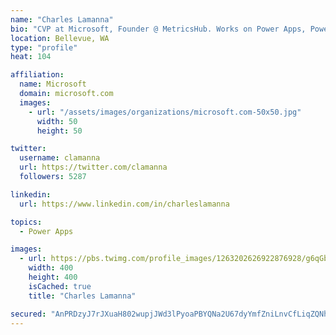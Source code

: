 ```yaml
---
name: "Charles Lamanna"
bio: "CVP at Microsoft, Founder @ MetricsHub. Works on Power Apps, Power Automate, Power Virtual Agent, Common Data Service and Dynamics 365."
location: Bellevue, WA
type: "profile"
heat: 104

affiliation:
  name: Microsoft
  domain: microsoft.com
  images:
    - url: "/assets/images/organizations/microsoft.com-50x50.jpg"
      width: 50
      height: 50

twitter:
  username: clamanna
  url: https://twitter.com/clamanna
  followers: 5287

linkedin:
  url: https://www.linkedin.com/in/charleslamanna

topics:
  - Power Apps

images:
  - url: https://pbs.twimg.com/profile_images/1263202626922876928/g6qGbHZ-_400x400.jpg
    width: 400
    height: 400
    isCached: true
    title: "Charles Lamanna"

secured: "AnPRDzyJ7rJXuaH802wupjJWd3lPyoaPBYQNa2U67dyYmfZniLnvCfLiqZQNhh/6vKwz/T7xfZhsvrbU7vKc8IfrRv+NH6f4ZOxUVtUKt6AGSMNHC4belZe6y5T7Ur09Omq7DoEo52//Uf9xKRcUNLBR9sIipMPw3H/DyQ2mqiGQiq/5eGCW5r04IflYqdHtaE3rW5g0c6m4PG/0b9U07VFWC/vsnGITLzYGQd+zSo/ZQXB89CQhKmRXXBx4+NZrctyf/IlKm6fz9rthfuEGr05WwXbTWRnRuXSXjIorG8IqvI31UZIz7wYEe5/gYodrNFLrLYFUWrqL3ahFLdz2wkuEnucC1MeeA0Nl6sve09HbPFyS5sak80ZLWCNI00f1ZJZgb9xIl6ZK6is6GFZ19zS2pC5NwACnsckfIdQpaQc=;OsSDaetswgNKCvRgy/udfA=="
---
```


